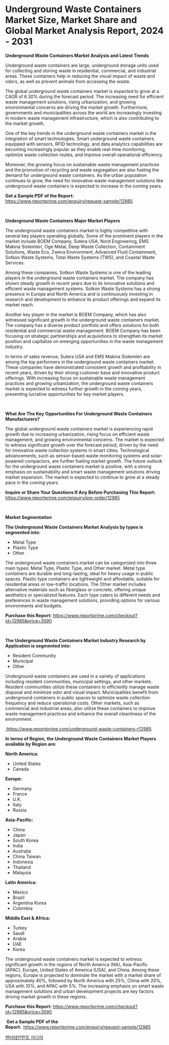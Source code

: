 <p><h1>Underground Waste Containers Market Size, Market Share and Global Market Analysis Report, 2024 - 2031</h1></p><p><strong>Underground Waste Containers Market Analysis and Latest Trends</strong></p>
<p><p>Underground waste containers are large, underground storage units used for collecting and storing waste in residential, commercial, and industrial areas. These containers help in reducing the visual impact of waste and odors, as well as prevent animals from accessing the waste.</p><p>The global underground waste containers market is expected to grow at a CAGR of 6.30% during the forecast period. The increasing need for efficient waste management solutions, rising urbanization, and growing environmental concerns are driving the market growth. Furthermore, governments and municipalities across the world are increasingly investing in modern waste management infrastructure, which is also contributing to the market growth.</p><p>One of the key trends in the underground waste containers market is the integration of smart technologies. Smart underground waste containers equipped with sensors, RFID technology, and data analytics capabilities are becoming increasingly popular as they enable real-time monitoring, optimize waste collection routes, and improve overall operational efficiency.</p><p>Moreover, the growing focus on sustainable waste management practices and the promotion of recycling and waste segregation are also fueling the demand for underground waste containers. As the urban population continues to grow, the need for innovative waste management solutions like underground waste containers is expected to increase in the coming years.</p></p>
<p><strong>Get a Sample PDF of the Report:&nbsp;</strong> <a href="https://www.reportprime.com/enquiry/request-sample/12985">https://www.reportprime.com/enquiry/request-sample/12985</a></p>
<p>&nbsp;</p>
<p><strong>Underground Waste Containers Major Market Players</strong></p>
<p><p>The underground waste containers market is highly competitive with several key players operating globally. Some of the prominent players in the market include BOEM Company, Sutera USA, Nord Engineering, EMS Makina Sistemleri, Oge Metal, Deep Waste Collection, Containment Solutions, Waste Eco, Zweva Environment, Advanced Fluid Containment, Sotkon Waste Systems, Total Waste Systems (TWS), and Coastal Waste Services.</p><p>Among these companies, Sotkon Waste Systems is one of the leading players in the underground waste containers market. The company has shown steady growth in recent years due to its innovative solutions and efficient waste management systems. Sotkon Waste Systems has a strong presence in Europe and North America and is continuously investing in research and development to enhance its product offerings and expand its market reach.</p><p>Another key player in the market is BOEM Company, which has also witnessed significant growth in the underground waste containers market. The company has a diverse product portfolio and offers solutions for both residential and commercial waste management. BOEM Company has been focusing on strategic partnerships and acquisitions to strengthen its market position and capitalize on emerging opportunities in the waste management industry.</p><p>In terms of sales revenue, Sutera USA and EMS Makina Sistemleri are among the top performers in the underground waste containers market. These companies have demonstrated consistent growth and profitability in recent years, driven by their strong customer base and innovative product offerings. With increasing focus on sustainable waste management practices and growing urbanization, the underground waste containers market is expected to witness further growth in the coming years, presenting lucrative opportunities for key market players.</p></p>
<p>&nbsp;</p>
<p><strong>What Are The Key Opportunities For Underground Waste Containers Manufacturers?</strong></p>
<p><p>The global underground waste containers market is experiencing rapid growth due to increasing urbanization, rising focus on efficient waste management, and growing environmental concerns. The market is expected to witness significant growth over the forecast period, driven by the need for innovative waste collection systems in smart cities. Technological advancements, such as sensor-based waste monitoring systems and solar-powered compactors, are further fueling market growth. The future outlook for the underground waste containers market is positive, with a strong emphasis on sustainability and smart waste management solutions driving market expansion. The market is expected to continue to grow at a steady pace in the coming years.</p></p>
<p><strong>Inquire or Share Your Questions If Any Before Purchasing This Report:</strong> <a href="https://www.reportprime.com/enquiry/pre-order/12985">https://www.reportprime.com/enquiry/pre-order/12985</a></p>
<p>&nbsp;</p>
<p><strong>Market Segmentation</strong></p>
<p><strong>The Underground Waste Containers Market Analysis by types is segmented into:</strong></p>
<p><ul><li>Metal Type</li><li>Plastic Type</li><li>Other</li></ul></p>
<p><p>The underground waste containers market can be categorized into three main types: Metal Type, Plastic Type, and Other market. Metal type containers are durable and long-lasting, ideal for heavy usage in public spaces. Plastic type containers are lightweight and affordable, suitable for residential areas or low-traffic locations. The Other market includes alternative materials such as fiberglass or concrete, offering unique aesthetics or specialized features. Each type caters to different needs and preferences in waste management solutions, providing options for various environments and budgets.</p></p>
<p><strong>Purchase this Report:&nbsp;</strong><a href="https://www.reportprime.com/checkout?id=12985&price=3590">https://www.reportprime.com/checkout?id=12985&price=3590</a></p>
<p>&nbsp;</p>
<p><strong>The Underground Waste Containers Market Industry Research by Application is segmented into:</strong></p>
<p><ul><li>Resident Community</li><li>Municipal</li><li>Other</li></ul></p>
<p><p>Underground waste containers are used in a variety of applications including resident communities, municipal settings, and other markets. Resident communities utilize these containers to efficiently manage waste disposal and minimize odor and visual impact. Municipalities benefit from underground containers in public spaces to optimize waste collection frequency and reduce operational costs. Other markets, such as commercial and industrial areas, also utilize these containers to improve waste management practices and enhance the overall cleanliness of the environment.</p></p>
<p><a href="https://www.reportprime.com/underground-waste-containers-r12985">&nbsp;https://www.reportprime.com/underground-waste-containers-r12985</a></p>
<p><strong>In terms of Region, the Underground Waste Containers Market Players available by Region are:</strong></p>
<p>
    <p> <strong> North America: </strong>
        <ul>
            <li>United States</li>
            <li>Canada</li>
        </ul>
        </p> 
    <p> <strong> Europe: </strong>
        <ul>
            <li>Germany</li>
            <li>France</li>
            <li>U.K.</li>
            <li>Italy</li>
            <li>Russia</li>
        </ul>
        </p> 
    <p> <strong> Asia-Pacific: </strong>
        <ul>
            <li>China</li>
            <li>Japan</li>
            <li>South Korea</li>
            <li>India</li>
            <li>Australia</li>
            <li>China Taiwan</li>
            <li>Indonesia</li>
            <li>Thailand</li>
            <li>Malaysia</li>
        </ul>
        </p> 
    <p> <strong> Latin America: </strong>
        <ul>
            <li>Mexico</li>
            <li>Brazil</li>
            <li>Argentina Korea</li>
            <li>Colombia</li>
        </ul>
        </p> 
    <p> <strong> Middle East & Africa: </strong>
        <ul>
            <li>Turkey</li>
            <li>Saudi</li>
            <li>Arabia</li>
            <li>UAE</li>
            <li>Korea</li>
        </ul>
    </p>
    </p>
<p><p>The underground waste containers market is expected to witness significant growth in the regions of North America (NA), Asia-Pacific (APAC), Europe, United States of America (USA), and China. Among these regions, Europe is projected to dominate the market with a market share of approximately 40%, followed by North America with 25%, China with 20%, USA with 10%, and APAC with 5%. The increasing emphasis on smart waste management solutions and urban development projects are key factors driving market growth in these regions.</p></p>
<p><strong>Purchase this Report: </strong><a href="https://www.reportprime.com/checkout?id=12985&price=3590">https://www.reportprime.com/checkout?id=12985&price=3590</a></p>
<p>&nbsp;<strong>Get a Sample PDF of the Report:&nbsp;&nbsp;</strong><a href="https://www.reportprime.com/enquiry/request-sample/12985">https://www.reportprime.com/enquiry/request-sample/12985</a></p>
<p><strong></strong></p>
<p><p><a href="https://github.com/sougarounis/Market-Research-Report-List-4/blob/main/115187671998.md">엔터테인먼트 미디어</a></p></p>